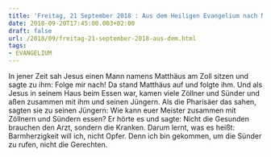 ```yaml
---
title: 'Freitag, 21 September 2018 : Aus dem Heiligen Evangelium nach Matthäus - Mt 9,9-13.'
date: 2018-09-20T17:45:00.003+02:00
draft: false
url: /2018/09/freitag-21-september-2018-aus-dem.html
tags: 
- EVANGELIUM
---
```


In jener Zeit sah Jesus einen Mann namens Matthäus am Zoll sitzen und sagte zu ihm: Folge mir nach! Da stand Matthäus auf und folgte ihm. Und als Jesus in seinem Haus beim Essen war, kamen viele Zöllner und Sünder und aßen zusammen mit ihm und seinen Jüngern. Als die Pharisäer das sahen, sagten sie zu seinen Jüngern: Wie kann euer Meister zusammen mit Zöllnern und Sündern essen? Er hörte es und sagte: Nicht die Gesunden brauchen den Arzt, sondern die Kranken. Darum lernt, was es heißt: Barmherzigkeit will ich, nicht Opfer. Denn ich bin gekommen, um die Sünder zu rufen, nicht die Gerechten.